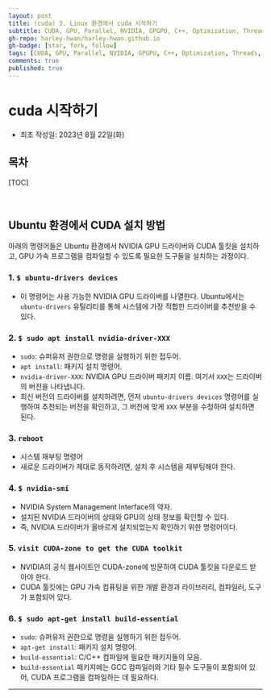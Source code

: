 ```yaml
---
layout: post
title: (cuda) 3. Linux 환경에서 cuda 시작하기
subtitle: CUDA, GPU, Parallel, NVIDIA, GPGPU, C++, Optimization, Threads, Memory, Architecture
gh-repo: harley-hwan/harley-hwan.github.io
gh-badge: [star, fork, follow]
tags: [CUDA, GPU, Parallel, NVIDIA, GPGPU, C++, Optimization, Threads, Memory, Architecture]
comments: true
published: true
---
```


# cuda 시작하기

- 최초 작성일: 2023년 8월 22일(화)

## 목차

[TOC]

<br/>

## Ubuntu 환경에서 CUDA 설치 방법

아래의 명령어들은 Ubuntu 환경에서 NVIDIA GPU 드라이버와 CUDA 툴킷을 설치하고, GPU 가속 프로그램을 컴파일할 수 있도록 필요한 도구들을 설치하는 과정이다.

### 1. `$ ubuntu-drivers devices`
- 이 명령어는 사용 가능한 NVIDIA GPU 드라이버를 나열한다. Ubuntu에서는 `ubuntu-drivers` 유틸리티를 통해 시스템에 가장 적합한 드라이버를 추천받을 수 있다.

### 2. `$ sudo apt install nvidia-driver-XXX`
- `sudo`: 슈퍼유저 권한으로 명령을 실행하기 위한 접두어.
- `apt install`: 패키지 설치 명령어.
- `nvidia-driver-XXX`: NVIDIA GPU 드라이버 패키지 이름. 여기서 `XXX`는 드라이버의 버전을 나타냅니다.
- 최신 버전의 드라이버를 설치하려면, 먼저 `ubuntu-drivers devices` 명령어를 실행하여 추천되는 버전을 확인하고, 그 버전에 맞게 `XXX` 부분을 수정하여 설치하면 된다.

### 3. `reboot`
- 시스템 재부팅 명령어
- 새로운 드라이버가 제대로 동작하려면, 설치 후 시스템을 재부팅해야 한다.

### 4. `$ nvidia-smi`
- NVIDIA System Management Interface의 약자.
- 설치된 NVIDIA 드라이버의 상태와 GPU의 상태 정보를 확인할 수 있다.
- 즉, NVIDIA 드라이버가 올바르게 설치되었는지 확인하기 위한 명령어이다.

### 5. `visit CUDA-zone to get the CUDA toolkit`
- NVIDIA의 공식 웹사이트인 CUDA-zone에 방문하여 CUDA 툴킷을 다운로드 받아야 한다.
- CUDA 툴킷에는 GPU 가속 컴퓨팅을 위한 개발 환경과 라이브러리, 컴파일러, 도구가 포함되어 있다.

### 6. `$ sudo apt-get install build-essential`
- `sudo`: 슈퍼유저 권한으로 명령을 실행하기 위한 접두어.
- `apt-get install`: 패키지 설치 명령어.
- `build-essential`: C/C++ 컴파일에 필요한 패키지들의 모음. 
- `build-essential` 패키지에는 GCC 컴파일러와 기타 필수 도구들이 포함되어 있어, CUDA 프로그램을 컴파일하는 데 필요하다.

---

